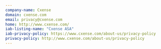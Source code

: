 ```yaml
---
company-name: Cxense
domain: cxense.com
email: privacy@cxense.com
home: http://www.cxense.com/
iab-listing-name: "Cxense ASA"
iab-privacy-policy: https://www.cxense.com/about-us/privacy-policy
privacy-policy: http://www.cxense.com/about-us/privacy-policy
---
```




